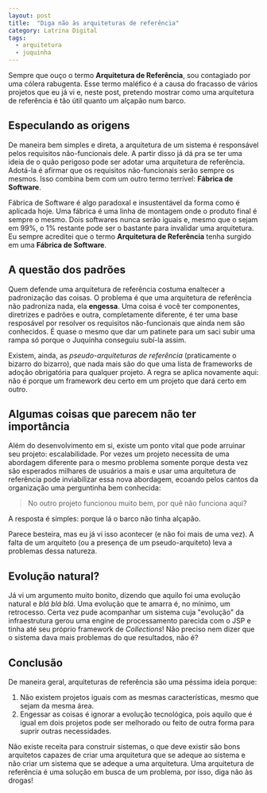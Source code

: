 ```yaml
---
layout: post
title:  "Diga não às arquiteturas de referência"
category: Latrina Digital
tags:
  - arquitetura
  - juquinha
---
```


Sempre que ouço o termo **Arquitetura de Referência**, sou contagiado por uma cólera rabugenta. Esse termo maléfico é a causa do fracasso de vários projetos que eu já vi e, neste post, pretendo mostrar como uma arquitetura de referência é tão útil quanto um alçapão num barco.

## Especulando as origens

De maneira bem simples e direta, a arquitetura de um sistema é responsável pelos requisitos não-funcionais dele. A partir disso já dá pra se ter uma ideia de o quão perigoso pode ser adotar uma arquitetura de referência. Adotá-la é afirmar que os requisitos não-funcionais serão sempre os mesmos. Isso combina bem com um outro termo terrível: **Fábrica de Software**.

Fábrica de Software é algo paradoxal e insustentável da forma como é aplicada hoje. Uma fábrica é uma linha de montagem onde o produto final é sempre o mesmo. Dois softwares nunca serão iguais e, mesmo que o sejam em 99%, o 1% restante pode ser o bastante para invalidar uma arquitetura. Eu sempre acreditei que o termo **Arquitetura de Referência** tenha surgido em uma **Fábrica de Software**.

## A questão dos padrões

Quem defende uma arquitetura de referência costuma enaltecer a padronização das coisas. O problema é que uma arquitetura de referência não padroniza nada, ela **engessa**. Uma coisa é você ter componentes, diretrizes e padrões e outra, completamente diferente, é ter uma base resposável por resolver os requisitos não-funcionais que ainda nem são conhecidos. É quase o mesmo que dar um patinete para um saci subir uma rampa só porque o Juquinha conseguiu subí-la assim.

Existem, ainda, as *pseudo-arquiteturas de referência* (praticamente o bizarro do bizarro), que nada mais são do que uma lista de frameworks de adoção obrigatória para qualquer projeto. A regra se aplica novamente aqui: não é porque um framework deu certo em um projeto que dará certo em outro.

## Algumas coisas que parecem não ter importância

Além do desenvolvimento em si, existe um ponto vital que pode arruinar seu projeto: escalabilidade. Por vezes um projeto necessita de uma abordagem diferente para o mesmo problema somente porque desta vez são esperados milhares de usuários a mais e usar uma arquitetura de referência pode inviabilizar essa nova abordagem, ecoando pelos cantos da organização uma perguntinha bem conhecida:

> No outro projeto funcionou muito bem, por quê não funciona aqui?

A resposta é simples: porque lá o barco não tinha alçapão.

Parece besteira, mas eu já vi isso acontecer (e não foi mais de uma vez). A falta de um arquiteto (ou a presença de um pseudo-arquiteto) leva a problemas dessa natureza.

## Evolução natural?

Já vi um argumento muito bonito, dizendo que aquilo foi uma evolução natural e *blá blá blá*. Uma evolução que te amarra é, no mínimo, um retrocesso. Certa vez pude acompanhar um sistema cuja "evolução" da infraestrutura gerou uma engine de processamento parecida com o JSP e tinha até seu próprio framework de *Collections*! Não preciso nem dizer que o sistema dava mais problemas do que resultados, não é?

## Conclusão

De maneira geral, arquiteturas de referência são uma péssima ideia porque:

1. Não existem projetos iguais com as mesmas características, mesmo que sejam da mesma área.
1. Engessar as coisas é ignorar a evolução tecnológica, pois aquilo que é igual em dois projetos
   pode ser melhorado ou feito de outra forma para suprir outras necessidades.

Não existe receita para construir sistemas, o que deve existir são bons arquitetos capazes de criar uma arquitetura que se adeque ao sistema e não criar um sistema que se adeque a uma arquitetura. Uma arquitetura de referência é uma solução em busca de um problema, por isso, diga não às drogas!
